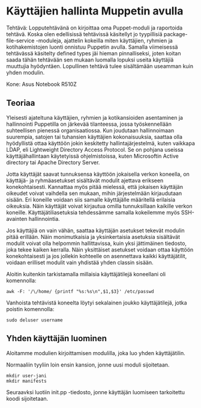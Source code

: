 # Käyttäjien hallinta Muppetin avulla

Tehtävä: Lopputehtävänä on kirjoittaa oma Puppet-moduli ja raportoida tehtävä. Koska olen edellisissä tehtävissä käsitellyt
jo tyypillisiä package-file-service -moduleja, ajattelin kokeilla miten käyttäjien, ryhmien ja kotihakemistojen luonti 
onnistuu Puppetin avulla. Samalla viimeisessä tehtävässä käsitelty defined types jäi hieman pinnalliseksi, joten koitan 
saada tähän tehtävään sen mukaan luomalla lopuksi useita käyttäjiä muuttujia hyödyntäen. Lopullinen tehtävä tulee sisältämään
useamman kuin yhden modulin.

Kone: Asus Notebook R510Z

## Teoriaa

Yleisesti ajateltuna käyttäjien, ryhmien ja kotikansioiden asentaminen ja hallinnointi Puppetilla on järkevää tilanteessa, jossa
työskennellään suhteellisen pienessä organisaatiossa. Kun joudutaan hallinnoimaan suurempia, satojen tai tuhansien käyttäjien
kokonaisuuksia, saattaa olla hyödyllistä ottaa käyttöön jokin keskitetty hallintajärjestelmä, kuten vaikkapa LDAP, eli Lightweight
Directory Access Protocol. Se on pohjana useissa käyttäjähallintaan käytetyissä ohjelmistoissa, kuten Microsoftin Active 
directory tai Apache Directory Server.

Jotta käyttäjät saavat tunnuksensa käyttöön jokaisella verkon koneella, on käyttäjä- ja ryhmäasetukset sisältävät modulit
ajettava erikseen konekohtaisesti. Kannattaa myös pitää mielessä, että jokaisen käyttäjän oikeudet voivat vaihdella sen mukaan, 
mihin järjestelmään kirjaudutaan sisään. Eri koneille voidaan siis samalle käyttäjälle määritellä erilaisia oikeuksia. Näin 
käyttäjät voivat kirjautua omilla tunnuksillaan kaikille verkon koneille. Käyttäjätiliasetuksia tehdessämme samalla kokeilemme
myös SSH-avainten hallinnointia. 

Jos käyttäjiä on vain vähän, saattaa käyttäjän asetukset tekevät modulin pitää erillään. Näin monimutkaisia ja yksinkertaisia
asetuksia sisältävät modulit voivat olla helpommin hallittavissa, kuin yksi jättimäinen tiedosto, joka tekee kaiken kerralla. Näin
yksittäiset asetukset voidaan ottaa käyttöön konekohtaisesti ja jos jollekin kohteelle on asennettava kaikki käyttäjätilit,
voidaan erilliset modulit vain yhdistää yhden classin sisään.

Aloitin kuitenkin tarkistamalla millaisia käyttäjätilejä koneellani oli komennolla:

    awk -F: '/\/home/ {printf "%s:%s\n",$1,$3}' /etc/passwd
    
Vanhoista tehtävistä koneelta löytyi sekalainen joukko käyttäjätilejä, jotka poistin komennolla:

    sudo deluser username


## Yhden käyttäjän luominen
Aloitamme modulien kirjoittamisen modulilla, joka luo yhden käyttäjätilin.

Normaaliin tyyliin loin ensin kansion, jonne uusi moduli sijoitetaan.

    mkdir user-jani
    mkdir manifests
    
Seuraavksi luotiin init.pp -tiedosto, jonne käyttäjän luomiseen tarkoitettu koodi sijoitetaan.




  
    



